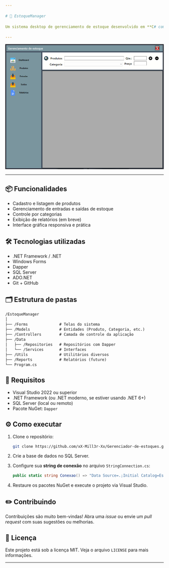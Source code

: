 ```yaml
---

# 🧾 EstoqueManager

Um sistema desktop de gerenciamento de estoque desenvolvido em **C# com Windows Forms**, utilizando **Dapper** como ORM leve e **SQL Server** como banco de dados.

---
```


![Interface do Sistema](img/print-interface.png)

---

## 📦 Funcionalidades
- Cadastro e listagem de produtos
- Gerenciamento de entradas e saídas de estoque
- Controle por categorias
- Exibição de relatórios (em breve)
- Interface gráfica responsiva e prática

## 🛠️ Tecnologias utilizadas
- .NET Framework / .NET
- Windows Forms
- Dapper
- SQL Server
- ADO.NET
- Git + GitHub

## 🗂️ Estrutura de pastas

```
/EstoqueManager
│
├── /Forms              # Telas do sistema
├── /Models             # Entidades (Produto, Categoria, etc.)
├── /Controllers        # Camada de controle da aplicação
├── /Data
│   ├── /Repositories   # Repositórios com Dapper
│   └── /Services       # Interfaces
├── /Utils              # Utilitários diversos
├── /Reports            # Relatórios (future)
└── Program.cs
```

## 🧠 Requisitos
- Visual Studio 2022 ou superior
- .NET Framework (ou .NET moderno, se estiver usando .NET 6+)
- SQL Server (local ou remoto)
- Pacote NuGet: `Dapper`

## ⚙️ Como executar

1. Clone o repositório:
   ```bash
   git clone https://github.com/xX-Mill3r-Xx/Gerenciador-de-estoques.git
   ```

2. Crie a base de dados no SQL Server.

3. Configure sua **string de conexão** no arquivo `StringConnection.cs`:
   ```csharp
   public static string Conexao() => "Data Source=.;Initial Catalog=EstoqueManagerDB;Integrated Security=True;";
   ```

4. Restaure os pacotes NuGet e execute o projeto via Visual Studio.

## ✏️ Contribuindo
Contribuições são muito bem-vindas! Abra uma _issue_ ou envie um _pull request_ com suas sugestões ou melhorias.

## 📄 Licença
Este projeto está sob a licença MIT. Veja o arquivo `LICENSE` para mais informações.

---
